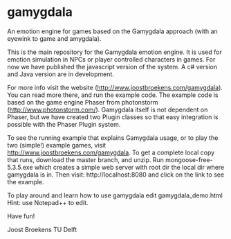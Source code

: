 # gamygdala
An emotion engine for games based on the Gamygdala approach (with an eyewink to game and amygdala).

This is the main repository for the Gamygdala emotion engine.
It is used for emotion simulation in NPCs or player controlled characters in games.
For now we have published the javascript version of the system.
A c# version and Java version are in development.

For more info visit the website (http://www.joostbroekens.com/gamygdala).
You can read more there, and run the example code.
The example code is based on the game engine Phaser from photonstorm (http://www.photonstorm.com/).
Gamygdala itself is not dependent on Phaser, but we have created two Plugin classes so that easy integration is possible with the Phaser Plugin system.

To see the running example that explains Gamygdala usage, or to play the two (simple!) example games, visit http://www.joostbroekens.com/gamygdala.
To get a complete local copy that runs, download the master branch, and unzip.
Run mongoose-free-5.3.5.exe which creates a simple web server with root dir the local dir where gamygdala is in.
Then visit: http://localhost:8080 and click on the link to see the example.

To play around and learn how to use gamygdala edit gamygdala_demo.html
Hint: use Notepad++ to edit.

Have fun!

Joost Broekens
TU Delft
